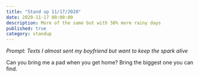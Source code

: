 ```yaml
---
title: "Stand up 11/17/2020"
date: 2020-11-17 00:00:00
description: More of the same but with 50% more rainy days
published: true
category: standup
---
```


_Prompt: Texts I almost sent my boyfriend but want to keep the spark alive_

Can you bring me a pad when you get home? Bring the biggest one you can find.
